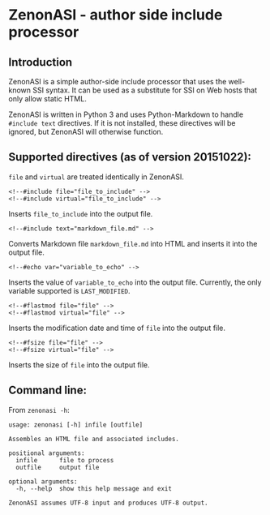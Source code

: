 ZenonASI - author side include processor
========================================

Introduction
------------

ZenonASI is a simple author-side include processor that uses the
well-known SSI syntax. It can be used as a substitute for SSI on
Web hosts that only allow static HTML.

ZenonASI is written in Python 3 and uses Python-Markdown to handle
`#include text` directives. If it is not installed, these directives
will be ignored, but ZenonASI will otherwise function.


Supported directives (as of version 20151022):
----------------------------------------------

`file` and `virtual` are treated identically in ZenonASI.

    <!--#include file="file_to_include" -->
    <!--#include virtual="file_to_include" -->

Inserts `file_to_include` into the output file.

    <!--#include text="markdown_file.md" -->

Converts Markdown file `markdown_file.md` into HTML and inserts
it into the output file.

    <!--#echo var="variable_to_echo" -->

Inserts the value of `variable_to_echo` into the output file. Currently,
the only variable supported is `LAST_MODIFIED`.

    <!--#flastmod file="file" -->
    <!--#flastmod virtual="file" -->

Inserts the modification date and time of `file` into the output file.

    <!--#fsize file="file" -->
    <!--#fsize virtual="file" -->

Inserts the size of `file` into the output file.

Command line:
-------------

From `zenonasi -h`:

```
usage: zenonasi [-h] infile [outfile]

Assembles an HTML file and associated includes.

positional arguments:
  infile      file to process
  outfile     output file

optional arguments:
  -h, --help  show this help message and exit

ZenonASI assumes UTF-8 input and produces UTF-8 output.
```
